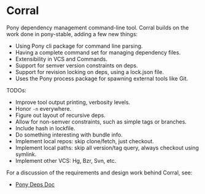 # Corral

Pony dependency management command-line tool. Corral builds on the work done in pony-stable,
adding a few new things:

- Using Pony cli package for command line parsing.
- Having a complete command set for managing dependency files.
- Extensibility in VCS and Commands.
- Support for semver version constraints on deps.
- Support for revision locking on deps, using a lock.json file.
- Uses the Pony process package for spawning external tools like Git.

TODOs:

- Improve tool output printing, verbosity levels.
- Honor `-n` everywhere.
- Figure out layout of recursive deps.
- Allow for non-semver constraints, such as simple tags or branches.
- Include hash in lockfile.
- Do something interesting with bundle info.
- Implement local repos: skip clone/fetch, just checkout.
- Implement local paths: skip all version/tag query, always checkout using symlink.
- Implement other VCS: Hg, Bzr, Svn, etc.

For a discussion of the requirements and design work behind Corral, see:

- [Pony Deps Doc](https://docs.google.com/document/d/1c7puEQLks3X1wpabuXxox8Qi1HUhfSwhobUvmVE56Rw/edit#)
